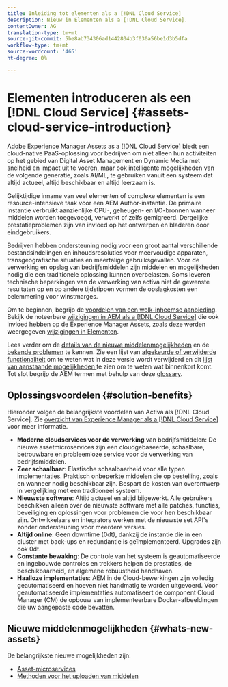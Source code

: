 ```yaml
---
title: Inleiding tot elementen als a [!DNL Cloud Service]
description: Nieuw in Elementen als a [!DNL Cloud Service].
contentOwner: AG
translation-type: tm+mt
source-git-commit: 5be8ab734306ad1442804b3f030a56be1d3b5dfa
workflow-type: tm+mt
source-wordcount: '465'
ht-degree: 0%

---
```



# Elementen introduceren als een [!DNL Cloud Service] {#assets-cloud-service-introduction}

<!-- Need review information from gklebus -->

Adobe Experience Manager Assets as a [!DNL Cloud Service] biedt een cloud-native PaaS-oplossing voor bedrijven om niet alleen hun activiteiten op het gebied van Digital Asset Management en Dynamic Media met snelheid en impact uit te voeren, maar ook intelligente mogelijkheden van de volgende generatie, zoals AI/ML, te gebruiken vanuit een systeem dat altijd actueel, altijd beschikbaar en altijd leerzaam is.

Gelijktijdige inname van veel elementen of complexe elementen is een resource-intensieve taak voor een AEM Author-instantie. De primaire instantie verbruikt aanzienlijke CPU-, geheugen- en I/O-bronnen wanneer middelen worden toegevoegd, verwerkt of zelfs gemigreerd. Dergelijke prestatieproblemen zijn van invloed op het ontwerpen en bladeren door eindgebruikers.

Bedrijven hebben ondersteuning nodig voor een groot aantal verschillende bestandsindelingen en inhoudsresoluties voor meervoudige apparaten, transgeografische situaties en meertalige gebruiksgevallen. Voor de verwerking en opslag van bedrijfsmiddelen zijn middelen en mogelijkheden nodig die een traditionele oplossing kunnen overbelasten. Soms leveren technische beperkingen van de verwerking van activa niet de gewenste resultaten op en op andere tijdstippen vormen de opslagkosten een belemmering voor winstmarges.

Om te beginnen, begrijp de [voordelen van een wolk-inheemse aanbieding](#solution-benefits). Bekijk de noteerbare [wijzigingen in AEM als a [!DNL Cloud Service]](/help/release-notes/aem-cloud-changes.md) die ook invloed hebben op de Experience Manager Assets, zoals deze werden weergegeven [wijzigingen in Elementen](/help/assets/assets-cloud-changes.md).

Lees verder om de [details van de nieuwe middelenmogelijkheden](#whats-new-assets) en de [bekende problemen](/help/release-notes/known-issues.md) te kennen. Zie een lijst van [afgekeurde of verwijderde functionaliteit](/help/release-notes/deprecated-removed-features.md) om te weten wat in deze versie wordt verwijderd en dit [lijst van aanstaande mogelijkheden ](/help/release-notes/known-issues.md#upcoming-assets-capabilities) te zien om te weten wat binnenkort komt. Tot slot begrijp de AEM termen met behulp van deze [glossary](/help/overview/terminology.md).

## Oplossingsvoordelen {#solution-benefits}

Hieronder volgen de belangrijkste voordelen van Activa als [!DNL Cloud Service]. Zie [overzicht van Experience Manager als a [!DNL Cloud Service]](/help/overview/introduction.md) voor meer informatie.

* **Moderne cloudservices voor de verwerking** van bedrijfsmiddelen: De nieuwe assetmicroservices zijn een cloudgebaseerde, schaalbare, betrouwbare en probleemloze service voor de verwerking van bedrijfsmiddelen.
* **Zeer schaalbaar**: Elastische schaalbaarheid voor alle typen implementaties. Praktisch onbeperkte middelen die op bestelling, zoals en wanneer nodig beschikbaar zijn. Bespart de kosten van overontwerp in vergelijking met een traditioneel systeem.
* **Nieuwste software**: Altijd actueel en altijd bijgewerkt. Alle gebruikers beschikken alleen over de nieuwste software met alle patches, functies, beveiliging en oplossingen voor problemen die voor hen beschikbaar zijn. Ontwikkelaars en integrators werken met de nieuwste set API&#39;s zonder ondersteuning voor meerdere versies.
* **Altijd online**: Geen downtime (0dt), dankzij de instantie die in een cluster met back-ups en redundantie is geïmplementeerd. Upgrades zijn ook 0dt.
* **Constante bewaking**: De controle van het systeem is geautomatiseerde en ingebouwde controles en trekkers helpen de prestaties, de beschikbaarheid, en algemene robuustheid handhaven.
* **Haalloze implementaties**: AEM in de Cloud-bewerkingen zijn volledig geautomatiseerd en hoeven niet handmatig te worden uitgevoerd. Voor geautomatiseerde implementaties automatiseert de component Cloud Manager (CM) de opbouw van implementeerbare Docker-afbeeldingen die uw aangepaste code bevatten.

## Nieuwe middelenmogelijkheden {#whats-new-assets}

De belangrijkste nieuwe mogelijkheden zijn:

* [Asset-microservices](/help/assets/asset-microservices-overview.md)
* [Methoden voor het uploaden van middelen](/help/assets/add-assets.md)
